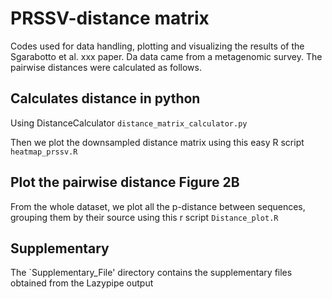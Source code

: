 # PRSSV-distance matrix

Codes used for data handling, plotting and visualizing the results of the Sgarabotto et al. xxx paper. Da data came from a metagenomic survey. The pairwise distances were calculated as follows.

## Calculates distance in python

Using DistanceCalculator `distance_matrix_calculator.py`

Then we plot the downsampled distance matrix using this easy R script `heatmap_prssv.R`

## Plot the pairwise distance Figure 2B

From the whole dataset, we plot all the p-distance between sequences, grouping them by their source using this r script `Distance_plot.R`

## Supplementary

The `Supplementary_File' directory contains the supplementary files obtained from the Lazypipe output
